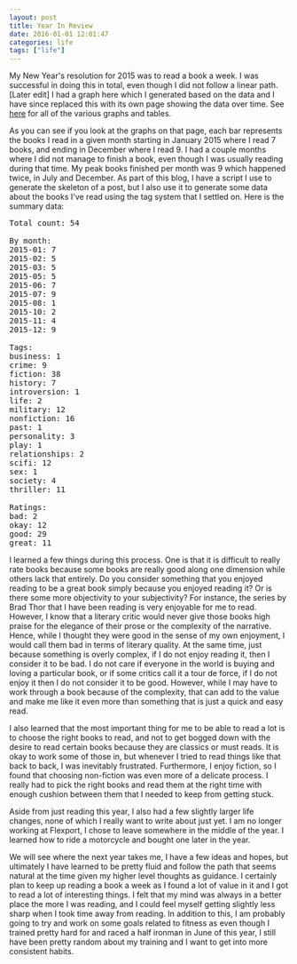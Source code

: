 ```yaml
---
layout: post
title: Year In Review
date: 2016-01-01 12:01:47
categories: life
tags: ["life"]
---
```


My New Year's resolution for 2015 was to read a book a week. I was successful
in doing this in total, even though I did not follow a linear path. [Later edit] I had a graph here
which I generated based on the data and I have since replaced this with its own page showing the
data over time. See [here](/reading/) for all of the various graphs and tables.

As you can see if you look at the graphs on that page, each bar represents the books I read
in a given month starting in January 2015
where I read 7 books, and ending in December where I read 9.
I had a couple months where I did not manage to finish a book, even though
I was usually reading during that time. My peak books finished per month was
9 which happened twice, in July and December. As part of this blog, I have
a script I use to generate the skeleton of a post, but I also use it
to generate some data about the books I've read using the tag system
that I settled on. Here is the summary data:

<pre>
Total count: 54

By month:
2015-01: 7
2015-02: 5
2015-03: 5
2015-05: 5
2015-06: 7
2015-07: 9
2015-08: 1
2015-10: 2
2015-11: 4
2015-12: 9

Tags:
business: 1
crime: 9
fiction: 38
history: 7
introversion: 1
life: 2
military: 12
nonfiction: 16
past: 1
personality: 3
play: 1
relationships: 2
scifi: 12
sex: 1
society: 4
thriller: 11

Ratings:
bad: 2
okay: 12
good: 29
great: 11
</pre>

I learned a few things during this process. One is that it is difficult
to really rate books because some books are really good along one
dimension while others lack that entirely. Do you consider something that
you enjoyed reading to be a great book simply because you enjoyed reading
it? Or is there some more objectivity to your subjectivity? For instance,
the series by Brad Thor that I have been reading is very enjoyable for
me to read. However, I know that a literary critic would never give those
books high praise for the elegance of their prose or the complexity of
the narrative. Hence, while I thought they were good in the sense of my own
enjoyment, I would call them bad in terms of literary quality. At the same
time, just because something is overly complex, if I do not enjoy reading it,
then I consider it to be bad. I do not care if everyone in the world is
buying and loving a particular book, or if some critics call it a tour de force,
if I do not enjoy it then I do not consider it to be good. However, while
I may have to work through a book because of the complexity, that can add
to the value and make me like it even more than something that is just a quick
and easy read.

I also learned that the most important thing for me to be able to read a lot
is to choose the right books to read, and not to get bogged down with the
desire to read certain books because they are classics or must reads. It is
okay to work some of those in, but whenever I tried to read things like that
back to back, I was inevitably frustrated. Furthermore, I enjoy fiction,
so I found that choosing non-fiction was even more of a delicate process.
I really had to pick the right books and read them at the right time with
enough cushion between them that I needed to keep from getting stuck.

Aside from just reading this year, I also had a few slightly larger life
changes, none of which I really want to write about just yet. I am
no longer working at Flexport, I chose to leave somewhere in the middle
of the year. I learned how to ride a motorcycle and bought one later
in the year.

We will see where the next year takes me, I have a few ideas
and hopes, but ultimately I have learned to be pretty fluid and follow the
path that seems natural at the time given my higher level thoughts as
guidance. I certainly plan to keep up reading a book a week as I found
a lot of value in it and I got to read a lot of interesting things. I felt
that my mind was always in a better place the more I was reading, and I could
feel myself getting slightly less sharp when I took time away from reading.
In addition to this, I am probably going to try and work on some goals related
to fitness as even though I trained pretty hard for and raced a half ironman
in June of this year, I still have been pretty random about my training and
I want to get into more consistent habits.

